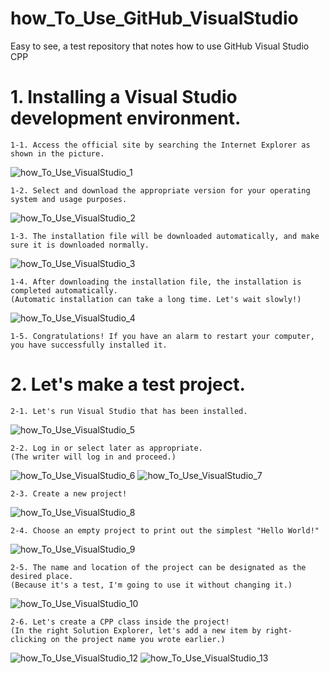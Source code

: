 # how_To_Use_GitHub_VisualStudio
Easy to see, a test repository that notes how to use GitHub Visual Studio CPP

# 1. Installing a Visual Studio development environment.
    1-1. Access the official site by searching the Internet Explorer as shown in the picture.
![how_To_Use_VisualStudio_1](https://user-images.githubusercontent.com/65026050/117522476-9746aa00-afee-11eb-9706-cdeecfac1efa.jpg)

    1-2. Select and download the appropriate version for your operating system and usage purposes.
![how_To_Use_VisualStudio_2](https://user-images.githubusercontent.com/65026050/117522590-46838100-afef-11eb-8aad-c9f227442c7b.jpg)

    1-3. The installation file will be downloaded automatically, and make sure it is downloaded normally.
![how_To_Use_VisualStudio_3](https://user-images.githubusercontent.com/65026050/117522646-88acc280-afef-11eb-94ec-52ab807686f5.jpg)

    1-4. After downloading the installation file, the installation is completed automatically.
    (Automatic installation can take a long time. Let's wait slowly!)
![how_To_Use_VisualStudio_4](https://user-images.githubusercontent.com/65026050/117523010-661ba900-aff1-11eb-9b90-f88f7c10459c.jpg)

    1-5. Congratulations! If you have an alarm to restart your computer, you have successfully installed it.

# 2. Let's make a test project.
    2-1. Let's run Visual Studio that has been installed.
![how_To_Use_VisualStudio_5](https://user-images.githubusercontent.com/65026050/117523698-afb9c300-aff4-11eb-89d9-c35b8dabe10d.jpg)

    2-2. Log in or select later as appropriate.
    (The writer will log in and proceed.)
![how_To_Use_VisualStudio_6](https://user-images.githubusercontent.com/65026050/117523770-03c4a780-aff5-11eb-868a-f2e68d480728.jpg)
![how_To_Use_VisualStudio_7](https://user-images.githubusercontent.com/65026050/117523920-e6dca400-aff5-11eb-99d7-fa308dc26944.jpg)

    2-3. Create a new project!
![how_To_Use_VisualStudio_8](https://user-images.githubusercontent.com/65026050/117523992-4e92ef00-aff6-11eb-8c37-e6b7ea14823c.jpg)

    2-4. Choose an empty project to print out the simplest "Hello World!"
![how_To_Use_VisualStudio_9](https://user-images.githubusercontent.com/65026050/117524040-afbac280-aff6-11eb-8cd8-41ebe77674a7.jpg)

    2-5. The name and location of the project can be designated as the desired place.
    (Because it's a test, I'm going to use it without changing it.)
![how_To_Use_VisualStudio_10](https://user-images.githubusercontent.com/65026050/117524099-00cab680-aff7-11eb-8d30-37373f1cade2.jpg)

    2-6. Let's create a CPP class inside the project!
    (In the right Solution Explorer, let's add a new item by right-clicking on the project name you wrote earlier.)
![how_To_Use_VisualStudio_12](https://user-images.githubusercontent.com/65026050/117524230-a3833500-aff7-11eb-86cf-ac2235a97af8.jpg)
![how_To_Use_VisualStudio_13](https://user-images.githubusercontent.com/65026050/117524447-345a1080-aff8-11eb-8ba9-bc923864340c.jpg)

